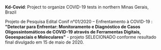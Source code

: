 <b>Kd-Covid</b>:  Project to organize COVID-19 tests in northern Minas Gerais, Brazil

Projeto de Pesquisa Edital Conif n°01/2020 – Enfrentamento à COVID-19 : <b>"Detectar para Enfrentar: Monitoramento e Diagnóstico de Casos Oligossintomáticos de COVID-19 através de Ferramentas Digitais, Geoespaciais e Moleculares"</b> - projeto SELECIONADO conforme resultado final divulgado em 15 de maio de 2020.
